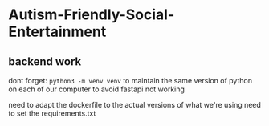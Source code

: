 # Autism-Friendly-Social-Entertainment


## backend work
dont forget:
<code>python3 -m venv venv</code> to maintain the same version of python on each of our computer to avoid fastapi not working

need to adapt the dockerfile to the actual versions of what we're using 
need to set the requirements.txt
